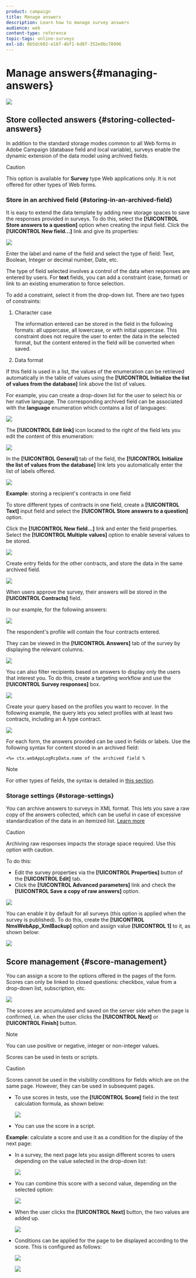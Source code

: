 ```yaml
---
product: campaign
title: Manage answers
description: Learn how to manage survey answers
audience: web
content-type: reference
topic-tags: online-surveys
exl-id: 0b5dc602-e16f-4bf1-bd8f-352e0bc78996
---
```

# Manage answers{#managing-answers}

![](assets/do-not-localize/v7-only.svg)

## Store collected answers {#storing-collected-answers}

In addition to the standard storage modes common to all Web forms in Adobe Campaign (database field and local variable), surveys enable the dynamic extension of the data model using archived fields.

>[!CAUTION]
>
>This option is available for **Survey** type Web applications only. It is not offered for other types of Web forms.

### Store in an archived field {#storing-in-an-archived-field}

It is easy to extend the data template by adding new storage spaces to save the responses provided in surveys. To do this, select the **[!UICONTROL Store answers to a question]** option when creating the input field. Click the **[!UICONTROL New field...]** link and give its properties:

![](assets/s_ncs_admin_survey_new_space.png)

Enter the label and name of the field and select the type of field: Text, Boolean, Integer or decimal number, Date, etc.

The type of field selected involves a control of the data when responses are entered by users. For **text** fields, you can add a constraint (case, format) or link to an existing enumeration to force selection.

To add a constraint, select it from the drop-down list. There are two types of constraints:

1. Character case

   The information entered can be stored in the field in the following formats: all uppercase, all lowercase, or with initial uppercase. This constraint does not require the user to enter the data in the selected format, but the content entered in the field will be converted when saved.

1. Data format

If this field is used in a list, the values of the enumeration can be retrieved automatically in the table of values using the **[!UICONTROL Initialize the list of values from the database]** link above the list of values.

For example, you can create a drop-down list for the user to select his or her native language. The corresponding archived field can be associated with the **language** enumeration which contains a list of languages:

![](assets/s_ncs_admin_survey_database_values_2b.png)

The **[!UICONTROL Edit link]** icon located to the right of the field lets you edit the content of this enumeration:

![](assets/s_ncs_admin_survey_database_values_2c.png)

In the **[!UICONTROL General]** tab of the field, the **[!UICONTROL Initialize the list of values from the database]** link lets you automatically enter the list of labels offered.

![](assets/s_ncs_admin_survey_database_values_2.png)

**Example**: storing a recipient's contracts in one field

To store different types of contracts in one field, create a **[!UICONTROL Text]** input field and select the **[!UICONTROL Store answers to a question]** option.

Click the **[!UICONTROL New field...]** link and enter the field properties. Select the **[!UICONTROL Multiple values]** option to enable several values to be stored.

![](assets/s_ncs_admin_survey_storage_multi_ex1.png)

Create entry fields for the other contracts, and store the data in the same archived field.

![](assets/s_ncs_admin_survey_storage_multi_ex2.png)

When users approve the survey, their answers will be stored in the **[!UICONTROL Contracts]** field.

In our example, for the following answers:

![](assets/s_ncs_admin_survey_storage_multi_ex3.png)

The respondent's profile will contain the four contracts entered.

They can be viewed in the **[!UICONTROL Answers]** tab of the survey by displaying the relevant columns.

![](assets/s_ncs_admin_survey_storage_multi_ex4.png)

You can also filter recipients based on answers to display only the users that interest you. To do this, create a targeting workflow and use the **[!UICONTROL Survey responses]** box.

![](assets/s_ncs_admin_survey_read_responses_wf.png)

Create your query based on the profiles you want to recover. In the following example, the query lets you select profiles with at least two contracts, including an A type contract.

![](assets/s_ncs_admin_survey_read_responses_edit.png)

For each form, the answers provided can be used in fields or labels. Use the following syntax for content stored in an archived field:

```
<%= ctx.webAppLogRcpData.name of the archived field %
```

>[!NOTE]
>
>For other types of fields, the syntax is detailed in [this section](../../platform/using/about-queries-in-campaign.md).

### Storage settings {#storage-settings}

You can archive answers to surveys in XML format. This lets you save a raw copy of the answers collected, which can be useful in case of excessive standardization of the data in an itemized list. [Learn more](../../surveys/using/publish--track-and-use-collected-data.md#standardizing-data)

>[!CAUTION]
>
>Archiving raw responses impacts the storage space required. Use this option with caution.

To do this:

* Edit the survey properties via the **[!UICONTROL Properties]** button of the **[!UICONTROL Edit]** tab.
* Click the **[!UICONTROL Advanced parameters]** link and check the **[!UICONTROL Save a copy of raw answers]** option.

![](assets/s_ncs_admin_survey_xml_archive_option.png)

You can enable it by default for all surveys (this option is applied when the survey is published). To do this, create the **[!UICONTROL NmsWebApp_XmlBackup]** option and assign value **[!UICONTROL 1]** to it, as shown below:

![](assets/s_ncs_admin_survey_xml_global_option.png)

## Score management {#score-management}

You can assign a score to the options offered in the pages of the form. Scores can only be linked to closed questions: checkbox, value from a drop-down list, subscription, etc.

![](assets/s_ncs_admin_survey_score_create.png)

The scores are accumulated and saved on the server side when the page is confirmed, i.e. when the user clicks the **[!UICONTROL Next]** or **[!UICONTROL Finish]** button.

>[!NOTE]
>
>You can use positive or negative, integer or non-integer values.

Scores can be used in tests or scripts.

>[!CAUTION]
>
>Scores cannot be used in the visibility conditions for fields which are on the same page. However, they can be used in subsequent pages.

* To use scores in tests, use the **[!UICONTROL Score]** field in the test calculation formula, as shown below: 

  ![](assets/s_ncs_admin_survey_score_in_a_test.png)

* You can use the score in a script.

**Example**: calculate a score and use it as a condition for the display of the next page:

* In a survey, the next page lets you assign different scores to users depending on the value selected in the drop-down list:

  ![](assets/s_ncs_admin_survey_score_exa.png)

* You can combine this score with a second value, depending on the selected option:

  ![](assets/s_ncs_admin_survey_score_exb.png)

* When the user clicks the **[!UICONTROL Next]** button, the two values are added up.

  ![](assets/s_ncs_admin_survey_score_exe.png)

* Conditions can be applied for the page to be displayed according to the score. This is configured as follows:

  ![](assets/s_ncs_admin_survey_score_exd.png)

  ![](assets/s_ncs_admin_survey_score_exg.png)
